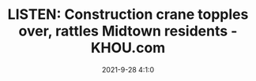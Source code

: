 ---
"title": "LISTEN: Construction crane topples over, rattles Midtown residents - KHOU.com"
"date": "2021-9-28 4:1:0"
"feed_name": "GOOGLENEWSCONSTRUCTION"
"feed_website": "https://news.google.com/search?q=construction%2Bincident&hl=en-US&gl=US&ceid=US:en"
"feed_rss": "https://news.google.com/rss/search?q=construction%2Bincident&hl=en-US&gl=US&ceid=US:en"
"link": "https://www.khou.com/article/news/local/crane-falls-midtown-houston-construction-site/285-870c3ac5-1b29-48ce-b9b7-2064d33fad5b"
"source": "{'href': 'https://www.khou.com', 'title': 'KHOU.com'}"
"file": "_posts/2021-1-1-cc34f7815e38c7fe52b94bdcdf065df0a3079d8c.md"
"accident": "1"
"drilling": "0"
"dead": "0"
"injured": "0"
"arrested": "0"
"where": "unknown site"
"place": "unknown place"
---